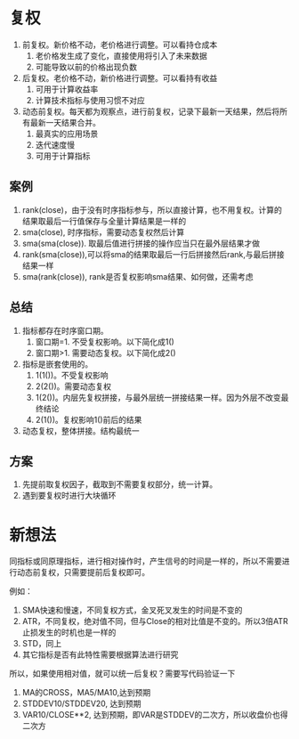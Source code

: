 # 复权
1. 前复权。新价格不动，老价格进行调整。可以看持仓成本
    1. 老价格发生成了变化，直接使用将引入了未来数据
    2. 可能导致以前的价格出现负数
2. 后复权。老价格不动，新价格进行调整。可以看持有收益
    1. 可用于计算收益率
    2. 计算技术指标与使用习惯不对应
3. 动态前复权。每天都为观察点，进行前复权，记录下最新一天结果，然后将所有最新一天结果合并。
    1. 最真实的应用场景
    2. 迭代速度慢
    3. 可用于计算指标
    
## 案例
1. rank(close)，由于没有时序指标参与，所以直接计算，也不用复权。计算的结果取最后一行值保存与全量计算结果是一样的
2. sma(close), 时序指标，需要动态复权然后计算
3. sma(sma(close)). 取最后值进行拼接的操作应当只在最外层结果才做
4. rank(sma(close)),可以将sma的结果取最后一行后拼接然后rank,与最后拼接结果一样
5. sma(rank(close)), rank是否复权影响sma结果、如何做，还需考虑

## 总结
1. 指标都存在时序窗口期。
    1. 窗口期=1. 不受复权影响。以下简化成1()
    2. 窗口期>1. 需要动态复权。以下简化成2()
2. 指标是嵌套使用的。
    1. 1(1())。不受复权影响
    2. 2(2())。需要动态复权
    2. 1(2())。内层先复权拼接，与最外层统一拼接结果一样。因为外层不改变最终结论
    2. 2(1())。复权影响1()前后的结果
3. 动态复权，整体拼接。结构最统一

## 方案
1. 先提前取复权因子，截取到不需要复权部分，统一计算。
2. 遇到要复权时进行大块循环

# 新想法
同指标或同原理指标，进行相对操作时，产生信号的时间是一样的，所以不需要进行动态前复权，只需要提前后复权即可。

例如：
1. SMA快速和慢速，不同复权方式，金叉死叉发生的时间是不变的
2. ATR，不同复权，绝对值不同，但与Close的相对比值是不变的。所以3倍ATR止损发生的时机也是一样的
3. STD，同上
4. 其它指标是否有此特性需要根据算法进行研究

所以，如果使用相对值，就可以统一后复权？需要写代码验证一下
1. MA的CROSS，MA5/MA10,达到预期
2. STDDEV10/STDDEV20, 达到预期
3. VAR10/CLOSE**2, 达到预期，即VAR是STDDEV的二次方，所以收盘价也得二次方
